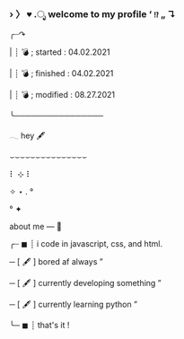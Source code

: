 ### › 〉 `♥︎` .ೃ welcome to my profile ‘ `⁉` „ ↴ 

╭┈↷

|       ┊ 💣 ; started : 04.02.2021

|       ┊ 💣 ; finished : 04.02.2021

|       ┊ 💣 ; modified : 08.27.2021

╰────────────────

𓂃 hey 🖋

⌣⌣⌣⌣⌣⌣⌣⌣⌣⌣⌣⌣⌣⌣⌣

⠇ ⊹         ⠇

✧ ⋆       . °

° ✦

about me — 🖤

╭┈ ◼  ┊ i code in javascript, css, and html.

─ [ 🖋 ] bored af always ”

─ [ 🖋 ] currently developing something ”

─ [ 🖋 ] currently learning python ”

╰─ ◼  ┊ that's it !
